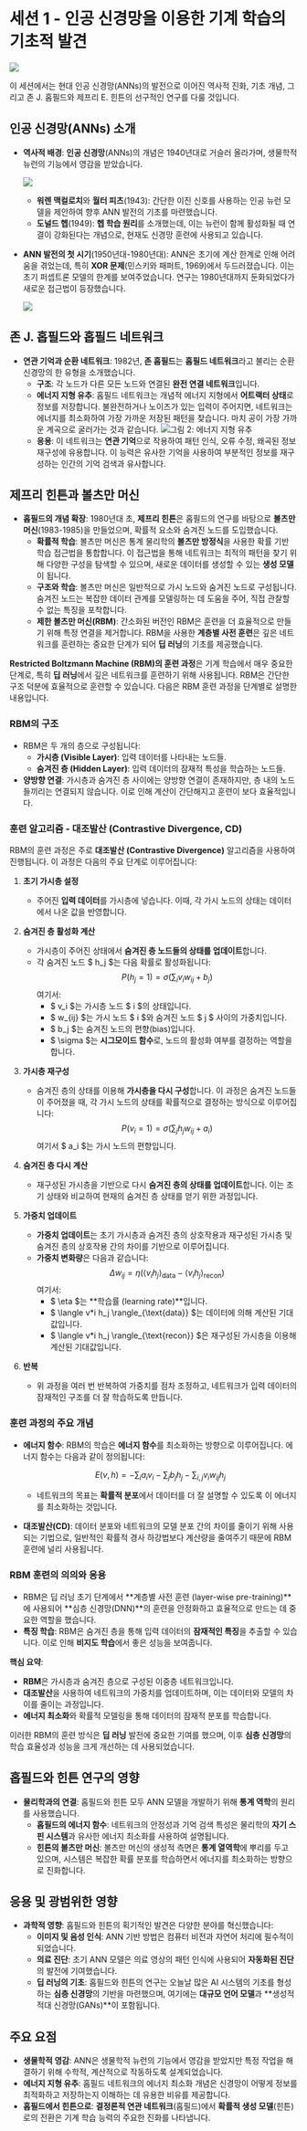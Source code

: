 # 세션 1 - 인공 신경망을 이용한 기계 학습의 기초적 발견

![](figs/fig1_fy_24_svartvit.jpeg)

이 세션에서는 현대 인공 신경망(ANNs)의 발전으로 이어진 역사적 진화, 기초 개념, 그리고 존 J. 홉필드와 제프리 E. 힌튼의 선구적인 연구를 다룰 것입니다.

## 인공 신경망(ANNs) 소개

- **역사적 배경**: **인공 신경망**(ANNs)의 개념은 1940년대로 거슬러 올라가며, 생물학적 뉴런의 기능에서 영감을 받았습니다.

  ![](figs/fig2_fy_en_24.jpeg)

  - **워렌 맥컬로치**와 **월터 피츠**(1943): 간단한 이진 신호를 사용하는 인공 뉴런 모델을 제안하여 향후 ANN 발전의 기초를 마련했습니다.
  - **도널드 헵**(1949): **헵 학습 원리**를 소개했는데, 이는 뉴런이 함께 활성화될 때 연결이 강화된다는 개념으로, 현재도 신경망 훈련에 사용되고 있습니다.

- **ANN 발전의 첫 시기**(1950년대-1980년대): ANN은 초기에 계산 한계로 인해 어려움을 겪었는데, 특히 **XOR 문제**(민스키와 패퍼트, 1969)에서 두드러졌습니다. 이는 초기 퍼셉트론 모델의 한계를 보여주었습니다. 연구는 1980년대까지 둔화되었다가 새로운 접근법이 등장했습니다.

  ![](figs/fig4_fy_en_24.jpeg)

## 존 J. 홉필드와 홉필드 네트워크

- **연관 기억과 순환 네트워크**: 1982년, **존 홉필드**는 **홉필드 네트워크**라고 불리는 순환 신경망의 한 유형을 소개했습니다.
  - **구조**: 각 노드가 다른 모든 노드와 연결된 **완전 연결 네트워크**입니다.
  - **에너지 지형 유추**: 홉필드 네트워크는 개념적 에너지 지형에서 **어트랙터 상태**로 정보를 저장합니다. 불완전하거나 노이즈가 있는 입력이 주어지면, 네트워크는 에너지를 최소화하여 가장 가까운 저장된 패턴을 찾습니다. 마치 공이 가장 가까운 계곡으로 굴러가는 것과 같습니다.
    ![그림 2: 에너지 지형 유추](figs/fig3_fy_en_24.jpeg)
  - **응용**: 이 네트워크는 **연관 기억**으로 작용하여 패턴 인식, 오류 수정, 왜곡된 정보 재구성에 유용합니다. 이 능력은 유사한 기억을 사용하여 부분적인 정보를 재구성하는 인간의 기억 검색과 유사합니다.

## 제프리 힌튼과 볼츠만 머신

- **홉필드의 개념 확장**: 1980년대 초, **제프리 힌튼**은 홉필드의 연구를 바탕으로 **볼츠만 머신**(1983-1985)을 만들었으며, 확률적 요소와 숨겨진 노드를 도입했습니다.
  - **확률적 학습**: 볼츠만 머신은 통계 물리학의 **볼츠만 방정식**을 사용한 확률 기반 학습 접근법을 통합합니다. 이 접근법을 통해 네트워크는 최적의 패턴을 찾기 위해 다양한 구성을 탐색할 수 있으며, 새로운 데이터를 생성할 수 있는 **생성 모델**이 됩니다.
  - **구조와 학습**: 볼츠만 머신은 일반적으로 가시 노드와 숨겨진 노드로 구성됩니다. 숨겨진 노드는 복잡한 데이터 관계를 모델링하는 데 도움을 주어, 직접 관찰할 수 없는 특징을 포착합니다.
  - **제한 볼츠만 머신(RBM)**: 간소화된 버전인 RBM은 훈련을 더 효율적으로 만들기 위해 특정 연결을 제거합니다. RBM을 사용한 **계층별 사전 훈련**은 깊은 네트워크를 훈련하는 중요한 단계가 되어 **딥 러닝**의 기초를 제공했습니다.

**Restricted Boltzmann Machine (RBM)의 훈련 과정**은 기계 학습에서 매우 중요한 단계로, 특히 **딥 러닝**에서 깊은 네트워크를 훈련하기 위해 사용됩니다. RBM은 간단한 구조 덕분에 효율적으로 훈련할 수 있습니다. 다음은 RBM 훈련 과정을 단계별로 설명한 내용입니다.

### **RBM의 구조**

- RBM은 두 개의 층으로 구성됩니다:
  - **가시층 (Visible Layer)**: 입력 데이터를 나타내는 노드들.
  - **숨겨진 층 (Hidden Layer)**: 입력 데이터의 잠재적 특성을 학습하는 노드들.
- **양방향 연결**: 가시층과 숨겨진 층 사이에는 양방향 연결이 존재하지만, 층 내의 노드들끼리는 연결되지 않습니다. 이로 인해 계산이 간단해지고 훈련이 보다 효율적입니다.

### **훈련 알고리즘 - 대조발산 (Contrastive Divergence, CD)**

RBM의 훈련 과정은 주로 **대조발산 (Contrastive Divergence)** 알고리즘을 사용하여 진행됩니다. 이 과정은 다음의 주요 단계로 이루어집니다:

1. **초기 가시층 설정**

   - 주어진 **입력 데이터**를 가시층에 넣습니다. 이때, 각 가시 노드의 상태는 데이터에서 나온 값을 반영합니다.

2. **숨겨진 층 활성화 계산**

   - 가시층이 주어진 상태에서 **숨겨진 층 노드들의 상태를 업데이트**합니다.
   - 각 숨겨진 노드 $ h_j $는 다음 확률로 활성화됩니다:
     $$
     P(h_j = 1) = \sigma\left(\sum_i v_i w_{ij} + b_j\right)
     $$
     여기서:
     - $ v_i $는 가시층 노드 $ i $의 상태입니다.
     - $ w\_{ij} $는 가시 노드 $ i $와 숨겨진 노드 $ j $ 사이의 가중치입니다.
     - $ b_j $는 숨겨진 노드의 편향(bias)입니다.
     - $ \sigma $는 **시그모이드 함수**로, 노드의 활성화 여부를 결정하는 역할을 합니다.

3. **가시층 재구성**

   - 숨겨진 층의 상태를 이용해 **가시층을 다시 구성**합니다. 이 과정은 숨겨진 노드들이 주어졌을 때, 각 가시 노드의 상태를 확률적으로 결정하는 방식으로 이루어집니다:
     $$
     P(v_i = 1) = \sigma\left(\sum_j h_j w_{ij} + a_i\right)
     $$
     여기서 $ a_i $는 가시 노드의 편향입니다.

4. **숨겨진 층 다시 계산**

   - 재구성된 가시층을 기반으로 다시 **숨겨진 층의 상태를 업데이트**합니다. 이는 초기 상태와 비교하여 현재의 숨겨진 층 상태를 얻기 위한 과정입니다.

5. **가중치 업데이트**

   - **가중치 업데이트**는 초기 가시층과 숨겨진 층의 상호작용과 재구성된 가시층 및 숨겨진 층의 상호작용 간의 차이를 기반으로 이루어집니다.
   - **가중치 변화량**은 다음과 같습니다:
     $$
     \Delta w_{ij} = \eta \left( \langle v_i h_j \rangle_{\text{data}} - \langle v_i h_j \rangle_{\text{recon}} \right)
     $$
     여기서:
     - $ \eta $는 **학습률 (learning rate)**입니다.
     - $ \langle v*i h_j \rangle_{\text{data}} $는 데이터에 의해 계산된 기대값입니다.
     - $ \langle v*i h_j \rangle_{\text{recon}} $은 재구성된 가시층을 이용해 계산된 기대값입니다.

6. **반복**
   - 위 과정을 여러 번 반복하여 가중치를 점차 조정하고, 네트워크가 입력 데이터의 잠재적인 구조를 더 잘 학습하도록 만듭니다.

### **훈련 과정의 주요 개념**

- **에너지 함수**: RBM의 학습은 **에너지 함수**를 최소화하는 방향으로 이루어집니다. 에너지 함수는 다음과 같이 정의됩니다:

  $$
  E(v, h) = -\sum_i a_i v_i - \sum_j b_j h_j - \sum_{i,j} v_i w_{ij} h_j
  $$

  - 네트워크의 목표는 **확률적 분포**에서 데이터를 더 잘 설명할 수 있도록 이 에너지를 최소화하는 것입니다.

- **대조발산(CD)**: 데이터 분포와 네트워크의 모델 분포 간의 차이를 줄이기 위해 사용되는 기법으로, 일반적인 확률적 경사 하강법보다 계산량을 줄여주기 때문에 RBM 훈련에 널리 사용됩니다.

### **RBM 훈련의 의의와 응용**

- RBM은 딥 러닝 초기 단계에서 **계층별 사전 훈련 (layer-wise pre-training)**에 사용되어 **심층 신경망(DNN)**의 훈련을 안정화하고 효율적으로 만드는 데 중요한 역할을 했습니다.
- **특징 학습**: RBM은 숨겨진 층을 통해 입력 데이터의 **잠재적인 특징**을 추출할 수 있습니다. 이로 인해 **비지도 학습**에서 좋은 성능을 보여줍니다.

**핵심 요약**:

- **RBM**은 가시층과 숨겨진 층으로 구성된 이중층 네트워크입니다.
- **대조발산**을 사용하여 네트워크의 가중치를 업데이트하며, 이는 데이터와 모델의 차이를 줄이는 과정입니다.
- **에너지 최소화**와 확률적 모델링을 통해 데이터의 잠재적 분포를 학습합니다.

이러한 RBM의 훈련 방식은 **딥 러닝** 발전에 중요한 기여를 했으며, 이후 **심층 신경망**의 학습 효율성과 성능을 크게 개선하는 데 사용되었습니다.

## 홉필드와 힌튼 연구의 영향

- **물리학과의 연결**: 홉필드와 힌튼 모두 ANN 모델을 개발하기 위해 **통계 역학**의 원리를 사용했습니다.
  - **홉필드의 에너지 함수**: 네트워크의 안정성과 기억 검색 특성은 물리학의 **자기 스핀 시스템**과 유사한 에너지 최소화를 사용하여 설명됩니다.
  - **힌튼의 볼츠만 머신**: 볼츠만 머신의 생성적 측면은 **통계 열역학**에 뿌리를 두고 있으며, 시스템은 복잡한 확률 분포를 학습하면서 에너지를 최소화하는 방향으로 진화합니다.

## 응용 및 광범위한 영향

- **과학적 영향**: 홉필드와 힌튼의 획기적인 발견은 다양한 분야를 혁신했습니다:
  - **이미지 및 음성 인식**: ANN 기반 방법은 컴퓨터 비전과 자연어 처리에 필수적이 되었습니다.
  - **의료 진단**: 초기 ANN 모델은 의료 영상의 패턴 인식에 사용되어 **자동화된 진단**의 발전에 기여했습니다.
  - **딥 러닝의 기초**: 홉필드와 힌튼의 연구는 오늘날 많은 AI 시스템의 기초를 형성하는 **심층 신경망**의 기반을 마련했으며, 여기에는 **대규모 언어 모델**과 **생성적 적대 신경망(GANs)**이 포함됩니다.

## 주요 요점

- **생물학적 영감**: ANN은 생물학적 뉴런의 기능에서 영감을 받았지만 특정 작업을 해결하기 위해 수학적, 계산적으로 작동하도록 설계되었습니다.
- **에너지 지형 유추**: 홉필드 네트워크의 에너지 최소화 개념은 신경망이 어떻게 정보를 최적화하고 저장하는지 이해하는 데 유용한 비유를 제공합니다.
- **홉필드에서 힌튼으로**: **결정론적 연관 네트워크**(홉필드)에서 **확률적 생성 모델**(힌튼)로의 전환은 기계 학습 능력의 주요한 진화를 나타냅니다.
